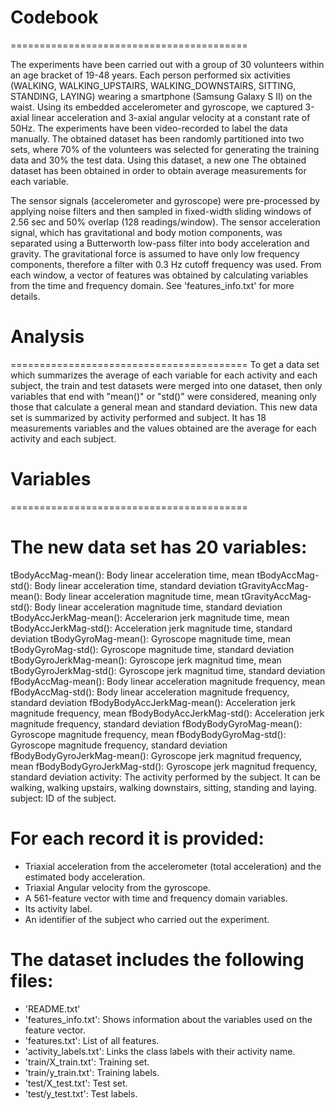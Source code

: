 # Codebook
=========================================

The experiments have been carried out with a group of 30 volunteers within an age bracket of 19-48 years. Each person performed six activities (WALKING, WALKING_UPSTAIRS, WALKING_DOWNSTAIRS, SITTING, STANDING, LAYING) wearing a smartphone (Samsung Galaxy S II) on the waist. Using its embedded accelerometer and gyroscope, we captured 3-axial linear acceleration and 3-axial angular velocity at a constant rate of 50Hz. The experiments have been video-recorded to label the data manually. The obtained dataset has been randomly partitioned into two sets, where 70% of the volunteers was selected for generating the training data and 30% the test data. Using this dataset, a new one The obtained dataset has been obtained in order to obtain average measurements for each variable.

The sensor signals (accelerometer and gyroscope) were pre-processed by applying noise filters and then sampled in fixed-width sliding windows of 2.56 sec and 50% overlap (128 readings/window). The sensor acceleration signal, which has gravitational and body motion components, was separated using a Butterworth low-pass filter into body acceleration and gravity. The gravitational force is assumed to have only low frequency components, therefore a filter with 0.3 Hz cutoff frequency was used. From each window, a vector of features was obtained by calculating variables from the time and frequency domain. See 'features_info.txt' for more details. 

# Analysis
=========================================
To get a data set which summarizes the average of each variable for each activity and each subject, the train and test datasets were merged into one dataset, then only variables that end with "mean()" or "std()" were considered, meaning only those that calculate a general
mean and standard deviation. This new data set is summarized by activity performed and
subject. It has 18 measurements variables and the values obtained are the average for each activity and each subject.

# Variables
=========================================
# The new data set has 20 variables:

tBodyAccMag-mean(): Body linear acceleration time, mean
tBodyAccMag-std(): Body linear acceleration time, standard deviation
tGravityAccMag-mean(): Body linear acceleration magnitude time, mean
tGravityAccMag-std(): Body linear acceleration magnitude time, standard deviation
tBodyAccJerkMag-mean(): Accelerarion jerk magnitude time, mean
tBodyAccJerkMag-std(): Acceleration jerk magnitude time, standard deviation
tBodyGyroMag-mean(): Gyroscope magnitude time, mean
tBodyGyroMag-std(): Gyroscope magnitude time, standard deviation
tBodyGyroJerkMag-mean(): Gyroscope jerk magnitud time, mean
tBodyGyroJerkMag-std(): Gyroscope jerk magnitud time, standard deviation
fBodyAccMag-mean(): Body linear acceleration magnitude frequency, mean
fBodyAccMag-std(): Body linear acceleration magnitude frequency, standard deviation
fBodyBodyAccJerkMag-mean(): Acceleration jerk magnitude frequency, mean
fBodyBodyAccJerkMag-std(): Acceleration jerk magnitude frequency, standard deviation
fBodyBodyGyroMag-mean(): Gyroscope magnitude frequency, mean
fBodyBodyGyroMag-std(): Gyroscope magnitude frequency, standard deviation
fBodyBodyGyroJerkMag-mean(): Gyroscope jerk magnitud frequency, mean
fBodyBodyGyroJerkMag-std(): Gyroscope jerk magnitud frequency, standard deviation
activity: The activity performed by the subject. It can be walking, walking upstairs,
walking downstairs, sitting, standing and laying.
subject: ID of the subject.

For each record it is provided:
======================================

- Triaxial acceleration from the accelerometer (total acceleration) and the estimated body acceleration.
- Triaxial Angular velocity from the gyroscope. 
- A 561-feature vector with time and frequency domain variables. 
- Its activity label. 
- An identifier of the subject who carried out the experiment.

The dataset includes the following files:
=========================================

- 'README.txt'
- 'features_info.txt': Shows information about the variables used on the feature vector.
- 'features.txt': List of all features.
- 'activity_labels.txt': Links the class labels with their activity name.
- 'train/X_train.txt': Training set.
- 'train/y_train.txt': Training labels.
- 'test/X_test.txt': Test set.
- 'test/y_test.txt': Test labels.
